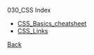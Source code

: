 030_CSS Index

* [CSS_Basics_cheatsheet](CSS_Basics_cheatsheet.md)
* [CSS_Links](CSS_Links.md)

[Back](./../index.md)